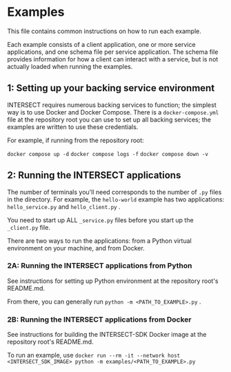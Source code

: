 # Examples

This file contains common instructions on how to run each example.

Each example consists of a client application, one or more service applications, and one schema file per service application. The schema file provides information for how a client can interact with a service, but is not actually loaded when running the examples.

## 1: Setting up your backing service environment

INTERSECT requires numerous backing services to function; the simplest way is to use Docker and Docker Compose. There is a `docker-compose.yml` file at the repository root you can use to set up all backing services; the examples are written to use these credentials.

For example, if running from the repository root:

`docker compose up -d`
`docker compose logs -f`
`docker compose down -v`

## 2: Running the INTERSECT applications

The number of terminals you'll need corresponds to the number of `.py` files in the directory. For example, the `hello-world` example has two applications: `hello_service.py` and `hello_client.py` .

You need to start up ALL `_service.py` files before you start up the `_client.py` file.

There are two ways to run the applications: from a Python virtual environment on your machine, and from Docker.

### 2A: Running the INTERSECT applications from Python

See instructions for setting up Python environment at the repository root's README.md.

From there, you can generally run `python -m <PATH_TO_EXAMPLE>.py` .

### 2B: Running the INTERSECT applications from Docker

See instructions for building the INTERSECT-SDK Docker image at the repository root's README.md.

To run an example, use `docker run --rm -it --network host <INTERSECT_SDK_IMAGE> python -m examples/<PATH_TO_EXAMPLE>.py`
